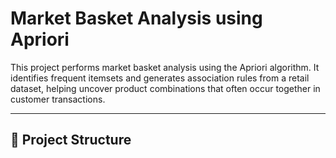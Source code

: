 # Market Basket Analysis using Apriori

This project performs market basket analysis using the Apriori algorithm. It identifies frequent itemsets and generates association rules from a retail dataset, helping uncover product combinations that often occur together in customer transactions.

---

## 📁 Project Structure


